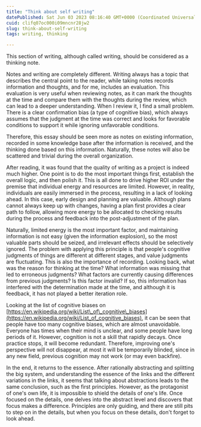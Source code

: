 ```yaml
---
title: "Think about self writing"
datePublished: Sat Jun 03 2023 08:16:40 GMT+0000 (Coordinated Universal Time)
cuid: clifq07oc000i09mncnr28jw2
slug: think-about-self-writing
tags: writing, thinking

---
```


This section of writing, although called writing, should be considered as a thinking note.

Notes and writing are completely different. Writing always has a topic that describes the central point to the reader, while taking notes records information and thoughts, and for me, includes an evaluation. This evaluation is very useful when reviewing notes, as it can mark the thoughts at the time and compare them with the thoughts during the review, which can lead to a deeper understanding. When I review it, I find a small problem. There is a clear confirmation bias (a type of cognitive bias), which always assumes that the judgment at the time was correct and looks for favorable conditions to support it while ignoring unfavorable conditions.

Therefore, this essay should be seen more as notes on existing information, recorded in some knowledge base after the information is received, and the thinking done based on this information. Naturally, these notes will also be scattered and trivial during the overall organization.

After reading, it was found that the quality of writing as a project is indeed much higher. One point is to do the most important things first, establish the overall logic, and then polish it. This is all done to drive higher ROI under the premise that individual energy and resources are limited. However, in reality, individuals are easily immersed in the process, resulting in a lack of looking ahead. In this case, early design and planning are valuable. Although plans cannot always keep up with changes, having a plan first provides a clear path to follow, allowing more energy to be allocated to checking results during the process and feedback into the post-adjustment of the plan.

Naturally, limited energy is the most important factor, and maintaining information is not easy (given the information explosion), so the most valuable parts should be seized, and irrelevant effects should be selectively ignored. The problem with applying this principle is that people's cognitive judgments of things are different at different stages, and value judgments are fluctuating. This is also the importance of recording. Looking back, what was the reason for thinking at the time? What information was missing that led to erroneous judgments? What factors are currently causing differences from previous judgments? Is this factor invalid? If so, this information has interfered with the determination made at the time, and although it is feedback, it has not played a better iteration role.

Looking at the list of cognitive biases on [https://en.wikipedia.org/wiki/List\_of\_cognitive\_biases](https://en.wikipedia.org/wiki/List_of_cognitive_biases), it can be seen that people have too many cognitive biases, which are almost unavoidable. Everyone has times when their mind is unclear, and some people have long periods of it. However, cognition is not a skill that rapidly decays. Once practice stops, it will become redundant. Therefore, improving one's perspective will not disappear, at most it will be temporarily blinded, since in any new field, previous cognition may not work (or may even backfire).

In the end, it returns to the essence. After rationally abstracting and splitting the big system, and understanding the essence of the links and the different variations in the links, it seems that talking about abstractions leads to the same conclusion, such as the first principles. However, as the protagonist of one's own life, it is impossible to shield the details of one's life. Once focused on the details, one delves into the abstract level and discovers that focus makes a difference. Principles are only guiding, and there are still pits to step on in the details, but when you focus on these details, don't forget to look ahead.